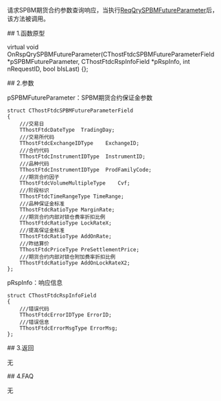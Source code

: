 <p>请求SPBM期货合约参数查询响应，当执行<a href="../../CTHOSTFTDCTRADERSPI/REQQRYSPBMFUTUREPARAMETER/">ReqQrySPBMFutureParameter</a>后，该方法被调用。</p>
<span class="anchor" id="8ff8a591-3028-435d-bf3f-12e9b96f1f62"></span>
## 1.函数原型
<p>virtual void OnRspQrySPBMFutureParameter(CThostFtdcSPBMFutureParameterField *pSPBMFutureParameter, CThostFtdcRspInfoField *pRspInfo, int nRequestID, bool bIsLast) {};</p>
<span class="anchor" id="b67dbb3a-32e4-4e22-bf30-cbafde16550f"></span>
## 2.参数
<p>pSPBMFutureParameter：SPBM期货合约保证金参数</p>
<pre><code>struct CThostFtdcSPBMFutureParameterField
{
    ///交易日
    TThostFtdcDateType  TradingDay;
    ///交易所代码
    TThostFtdcExchangeIDType    ExchangeID;
    ///合约代码
    TThostFtdcInstrumentIDType  InstrumentID;
    ///品种代码
    TThostFtdcInstrumentIDType  ProdFamilyCode;
    ///期货合约因子
    TThostFtdcVolumeMultipleType    Cvf;
    ///阶段标识
    TThostFtdcTimeRangeType TimeRange;
    ///品种保证金标准
    TThostFtdcRatioType MarginRate;
    ///期货合约内部对锁仓费率折扣比例
    TThostFtdcRatioType LockRateX;
    ///提高保证金标准
    TThostFtdcRatioType AddOnRate;
    ///昨结算价
    TThostFtdcPriceType PreSettlementPrice;
    ///期货合约内部对锁仓附加费率折扣比例
    TThostFtdcRatioType AddOnLockRateX2;
};
</code></pre>
<p>pRspInfo：响应信息</p>
<pre><code>struct CThostFtdcRspInfoField
{
    ///错误代码
    TThostFtdcErrorIDType ErrorID;
    ///错误信息
    TThostFtdcErrorMsgType ErrorMsg;
};
</code></pre>
<span class="anchor" id="6af42691-afc8-4eb4-bd66-b07e55826f75"></span>
## 3.返回
<p>无</p>
<span class="anchor" id="183c69b2-c2eb-4279-8a21-68594ea4d2f7"></span>
## 4.FAQ
<p>无</p>
